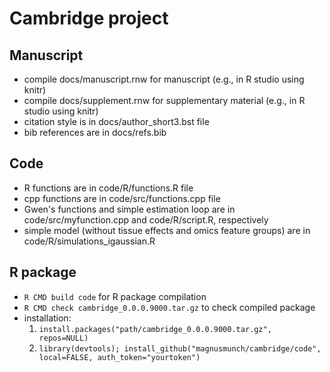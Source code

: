 # Cambridge project
## Manuscript
* compile docs/manuscript.rnw for manuscript (e.g., in R studio using knitr)
* compile docs/supplement.rnw for supplementary material (e.g., in R studio using knitr)
* citation style is in docs/author_short3.bst file
* bib references are in docs/refs.bib

## Code
* R functions are in code/R/functions.R file
* cpp functions are in code/src/functions.cpp file
* Gwen's functions and simple estimation loop are in code/src/myfunction.cpp and code/R/script.R, respectively
* simple model (without tissue effects and omics feature groups) are in code/R/simulations_igaussian.R

## R package
* `R CMD build code` for R package compilation
* `R CMD check cambridge_0.0.0.9000.tar.gz` to check compiled package
* installation: 
  1. `install.packages("path/cambridge_0.0.0.9000.tar.gz", repos=NULL)` 
  2. `library(devtools); install_github("magnusmunch/cambridge/code", local=FALSE, auth_token="yourtoken")`